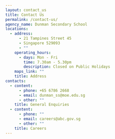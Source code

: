 ```yaml
---
layout: contact_us
title: Contact Us
permalink: /contact-us/
agency_name: Dunman Secondary School
locations:
  - address:
      - 21 Tampines Street 45
      - Singapore 529093
      - ""
    operating_hours:
      - days: Mon - Fri
        time: 7.30am - 5.30pm
        description: Closed on Public Holidays
    maps_link: ""
    title: Address
contacts:
  - content:
      - phone: +65 6786 2668
      - email: dunman_ss@moe.edu.sg
      - other: ""
    title: General Enquiries
  - content:
      - phone: ""
      - email: careers@abc.gov.sg
      - other: ""
    title: Careers
---
```

